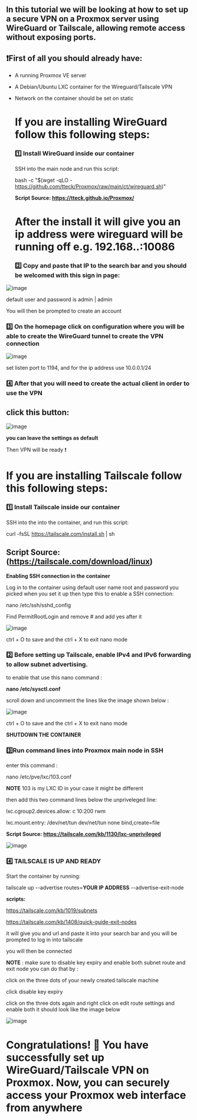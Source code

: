 ## In this tutorial we will be looking at how to set up a secure VPN on a Proxmox server using WireGuard or Tailscale, allowing remote access without exposing ports.

<h2>❗First of all you should already have: </h2>

- A running Proxmox VE server

- A Debian/Ubuntu LXC container for the Wireguard/Tailscale VPN
  
- Network on the container should be set on static


  <h1> If you are installing WireGuard follow this following steps: </h1> 

  <h3>1️⃣ Install WireGuard inside our container</h3>
  
  SSH into the main node and run this script:
  
  bash -c "$(wget -qLO - https://github.com/tteck/Proxmox/raw/main/ct/wireguard.sh)"
  
  **Script Source: https://tteck.github.io/Proxmox/**

  # After the install it will give you an ip address were wireguard will be running off e.g. 192.168.**.**:10086

  <h3>2️⃣ Copy and paste that IP to the search bar and you should be welcomed with this sign in page: </h3>
  
![image](https://github.com/user-attachments/assets/47d2992c-74a2-45a7-8c40-d186ab0e9865)

default user and password is admin | admin

You will  then be prompted to create an account 

<h3>3️⃣ On the homepage click on configuration where you will be able to create the WireGuard tunnel to create the VPN connection </h3>

  ![image](https://github.com/user-attachments/assets/11ad6b59-51df-4c76-9cf6-ff0ee1a85bcd)

 set listen port to 1194, and for the ip address use 10.0.0.1/24

<h3>4️⃣ After that you will need to create the actual client in order to use the VPN </h3>

## click this button:
![image](https://github.com/user-attachments/assets/7f569cb8-fa26-44f7-bdfc-c3a7220888fa)

**you can leave the settings as default**


Then VPN will be ready ❗


 <h1> If you are installing Tailscale follow this following steps: </h1> 

  <h3>1️⃣ Install Tailscale inside our container </h3>
  
  SSH into the into the container, and run this script:
  
  curl -fsSL https://tailscale.com/install.sh | sh
  ## Script Source:(https://tailscale.com/download/linux)

  **Enabling SSH connection in the container**
  
  Log in to the container using default user name root and password you picked when you set it up
  then type this to enable a SSH connection:
  
  nano /etc/ssh/sshd_config
  
  Find PermitRootLogin and remove # and add yes after it

  ![image](https://github.com/user-attachments/assets/fc8a4ccb-9389-4530-ad1c-167e0d1227e1)

  
  ctrl + O to save and the ctrl + X to exit nano mode

 <h3>2️⃣ Before setting up Tailscale, enable IPv4 and IPv6 forwarding to allow subnet advertising.</h3>

 to enable that use this nano command :

 **nano /etc/sysctl.conf**

  scroll down and uncomment the lines like the image shown below :

  ![image](https://github.com/user-attachments/assets/1df0995f-1e4b-423d-b808-86fc269048ee)

  ctrl + O to save and the ctrl + X to exit nano mode

  **SHUTDOWN THE CONTAINER**
  
  <h3>3️⃣Run command lines into Proxmox main node in SSH</h3>

  enter this command :

 nano /etc/pve/lxc/103.conf

  **NOTE** 103 is my LXC ID in your case it might be different

  then add this two command lines below the unpriveleged line:
  
lxc.cgroup2.devices.allow: c 10:200 rwm

lxc.mount.entry: /dev/net/tun dev/net/tun none bind,create=file

**Script Source: https://tailscale.com/kb/1130/lxc-unprivileged**

![image](https://github.com/user-attachments/assets/ff7c3e5a-7e0e-446a-b575-0221a6152b64)

<h3>4️⃣ TAILSCALE IS UP AND READY</h3>

Start the container by running:

tailscale up --advertise routes=**YOUR IP ADDRESS** --advertise-exit-node

**scripts:** 

https://tailscale.com/kb/1019/subnets

https://tailscale.com/kb/1408/quick-guide-exit-nodes

it will give you and url and paste it into your search bar and you will be prompted to log in into tailscale

you will then be connected 


**NOTE** : make sure to disable key expiry and enable both subnet route and exit node you can do that by :

click on the three dots of your newly created tailscale machine 

click disable key expiry

click on the three dots again and right click on edit route settings and enable both it should look like the image below

  ![image](https://github.com/user-attachments/assets/8c80bc8c-a785-47a7-b9d0-f2e5ce6ae351)

# Congratulations! 🎉 You have successfully set up **WireGuard/Tailscale VPN on Proxmox**. Now, you can securely access your Proxmox web interface from anywhere

